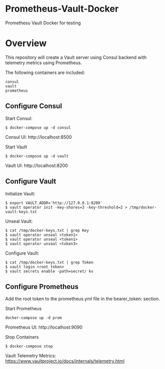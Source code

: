 # Prometheus-Vault-Docker
Promethesu Vault Docker for testing

# Overview

This repository will create a Vault server using Consul backend with telemetry metrics using Prometheus.

The following containers are included:

    consul
    vault
    prometheus

## Configure Consul

Start Consul:
```
$ docker-compose up -d consul
```
Consul UI: http://localhost:8500

Start Vault
```
$ docker-compose up -d vault
```

Vault UI: http://localhost:8200

## Configure Vault

Initialize Vault:
```
$ export VAULT_ADDR='http://127.0.0.1:8200'
$ vault operator init -key-shares=3 -key-threshold=2 > /tmp/docker-vault-keys.txt
```
Unseal Vault:
```
$ cat /tmp/docker-keys.txt | grep Key
$ vault operator unseal <token1> 
$ vault operator unseal <token1> 
$ vault operator unseal <token3> 
```
Configure Vault:
```
$ cat /tmp/docker-keys.txt | grep Token
$ vault login <root token>
$ vault secrets enable -path=secret/ kv
```
## Configure Prometheus

Add the root token to the prometheus.yml file in the bearer_token: section.

Start Prometheus
```
docker-compose up -d prom
```
Prometheus UI: http://localhost:9090

Stop Containers
```
$ docker-compose stop
```
Vault Telemetry Metrics: https://www.vaultproject.io/docs/internals/telemetry.html
